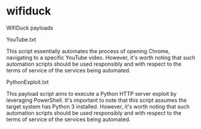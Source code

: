 # wifiduck
WifiDuck payloads

YouTube.txt

This script essentially automates the process of opening Chrome, navigating to a specific YouTube video. 
However, it's worth noting that such automation scripts should be used responsibly and with respect to the terms of service of the services being automated.

PythonExploit.txt

This payload script aims to execute a Python HTTP server exploit by leveraging PowerShell. It's important to note that this script assumes the target system has Python 3 installed. 
However, it's worth noting that such automation scripts should be used responsibly and with respect to the terms of service of the services being automated.

